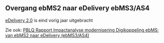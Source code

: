 
## Overgang ebMS2 naar eDelivery ebMS3/AS4


[eDelivery 2.0](https://ec.europa.eu/digital-building-blocks/sites/pages/viewpage.action?pageId=848625744) is eind vorig jaar uitgebracht

Zie ook:
[PBLQ Rapport Impactanalyse modernisering Digikoppeling ebMS: 
van ebMS2 naar eDelivery (ebMS3/AS4)](https://github.com/Logius-standaarden/Overleg/blob/main/Digikoppeling/2024-03-06/Rapport%20Impactanalyse%20modernisering%20Digikoppeling%20ebMS%20-%20v1.1%20definitief%2019%20januari%202024.pdf)
